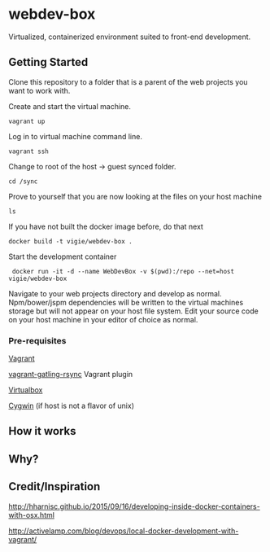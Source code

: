 # webdev-box

Virtualized, containerized environment suited to front-end development.

## Getting Started

Clone this repository to a folder that is a parent of the web projects you want to work
with.

Create and start the virtual machine.

`vagrant up`

Log in to virtual machine command line.

`vagrant ssh`

Change to root of the host -> guest synced folder.

`cd /sync`

Prove to yourself that you are now looking at the files on your host machine

`ls`

If you have not built the docker image before, do that next

`docker build -t vigie/webdev-box .`

Start the development container

` docker run -it -d --name WebDevBox -v $(pwd):/repo --net=host vigie/webdev-box`

Navigate to your web projects directory and develop as normal. Npm/bower/jspm dependencies
will be written to the virtual machines storage but will not appear on your host file 
system. Edit your source code on your host machine in your editor of choice as normal.



### Pre-requisites

[Vagrant](https://www.vagrantup.com/docs/installation/)

[vagrant-gatling-rsync](https://github.com/smerrill/vagrant-gatling-rsync) Vagrant plugin 

[Virtualbox](https://www.virtualbox.org/wiki/Downloads)

[Cygwin](https://cygwin.com/install.html) (if host is not a flavor of unix)

## How it works

## Why?

## Credit/Inspiration

http://hharnisc.github.io/2015/09/16/developing-inside-docker-containers-with-osx.html

http://activelamp.com/blog/devops/local-docker-development-with-vagrant/
